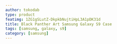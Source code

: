 ```yaml
---
author: tokodab
type: product
featimg: 1ZG1gSLutZ-DkpkbNujtiHpL3A1pDK31d
title: Black Panther Art Samsung Galaxy S9 Case
tags: [samsung, galaxy, s9]
category: [samsung]
---
```

